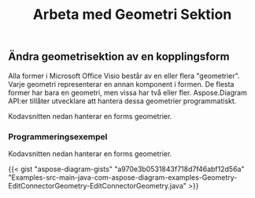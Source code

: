 ﻿---
title: Arbeta med Geometri Sektion
type: docs
weight: 180
url: /sv/java/working-with-geometry-section/
---
## **Ändra geometrisektion av en kopplingsform**
Alla former i Microsoft Office Visio består av en eller flera "geometrier". Varje geometri representerar en annan komponent i formen. De flesta former har bara en geometri, men vissa har två eller fler. Aspose.Diagram API:er tillåter utvecklare att hantera dessa geometrier programmatiskt.

Kodavsnitten nedan hanterar en forms geometrier.
### **Programmeringsexempel**
Kodavsnitten nedan hanterar en forms geometrier.

{{< gist "aspose-diagram-gists" "a970e3b0531843f718d7f46abf12d56a" "Examples-src-main-java-com-aspose-diagram-examples-Geometry-EditConnectorGeometry-EditConnectorGeometry.java" >}}
